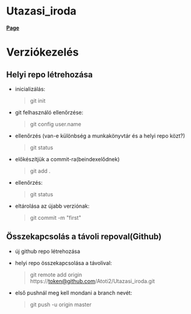 # Utazasi_iroda

[**Page**](https://atoti2.github.io/Utazasi_iroda/)

# Verziókezelés

## Helyi repo létrehozása

- inicializálás:
  > git init

- git felhasználó ellenőrzése:
  > git config user.name

- ellenőrzés (van-e különbség a munkakönyvtár és a helyi repo közt?)
  > git status

- előkészítjük a commit-ra(beindexelődnek)
  > git add .

- ellenőrzés:
  > git status

- eltárolása az újabb verziónak:
  > git commit -m "first"

## Összekapcsolás a távoli repoval(Github)
- új github repo létrehozása
- helyi repo összekapcsolása a távolival:
  > git remote add origin https://token@github.com/Atoti2/Utazasi_iroda.git

- első pushnál meg kell mondani a branch nevét:
  > git push -u origin master
